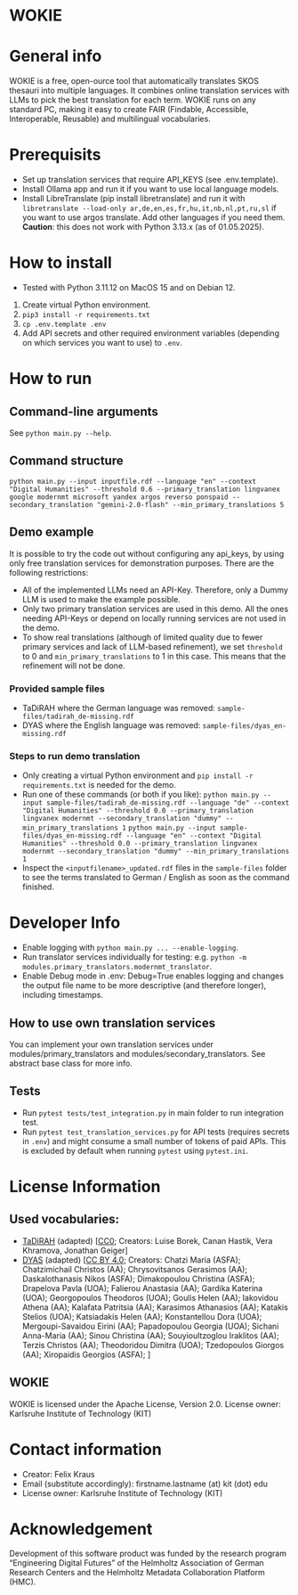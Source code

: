 # WOKIE

# General info
WOKIE is a free, open-ource tool that automatically translates SKOS thesauri into multiple languages. It combines online translation services with LLMs to pick the best translation for each term. WOKIE runs on any standard PC, making it easy to create FAIR (Findable, Accessible, Interoperable, Reusable) and multilingual vocabularies.


# Prerequisits
- Set up translation services that require API_KEYS (see .env.template).
- Install Ollama app and run it if you want to use local language models.
- Install LibreTranslate (pip install libretranslate) and run it with `libretranslate --load-only ar,de,en,es,fr,hu,it,nb,nl,pt,ru,sl` if you want to use argos translate. Add other languages if you need them. **Caution**: this does not work with Python 3.13.x (as of 01.05.2025).

# How to install
- Tested with Python 3.11.12 on MacOS 15 and on Debian 12.

1. Create virtual Python environment.
2. `pip3 install -r requirements.txt`
3. `cp .env.template .env`
4. Add API secrets and other required environment variables (depending on which services you want to use) to `.env`.

# How to run
## Command-line arguments
See `python main.py --help`.

## Command structure
`python main.py --input inputfile.rdf --language "en" --context "Digital Humanities" --threshold 0.6 --primary_translation lingvanex google modernmt microsoft yandex argos reverso ponspaid --secondary_translation "gemini-2.0-flash" --min_primary_translations 5`

## Demo example
It is possible to try the code out without configuring any api_keys, by using only free translation services for demonstration purposes. There are the following restrictions:
- All of the implemented LLMs need an API-Key. Therefore, only a Dummy LLM is used to make the example possible.
- Only two primary translation services are used in this demo. All the ones needing API-Keys or depend on locally running services are not used in the demo.
- To show real translations (although of limited quality due to fewer primary services and lack of LLM-based refinement), we set `threshold` to 0 and `min_primary_translations` to 1 in this case. This means that the refinement will not be done. 
### Provided sample files
- TaDiRAH where the German language was removed: `sample-files/tadirah_de-missing.rdf`
- DYAS where the English language was removed: `sample-files/dyas_en-missing.rdf`
### Steps to run demo translation
- Only creating a virtual Python environment and `pip install -r requirements.txt` is needed for the demo.
- Run one of these commands (or both if you like):
`python main.py --input sample-files/tadirah_de-missing.rdf --language "de" --context "Digital Humanities" --threshold 0.0 --primary_translation lingvanex modernmt --secondary_translation "dummy" --min_primary_translations 1`
`python main.py --input sample-files/dyas_en-missing.rdf --language "en" --context "Digital Humanities" --threshold 0.0 --primary_translation lingvanex modernmt --secondary_translation "dummy" --min_primary_translations 1`
- Inspect the `<inputfilename>_updated.rdf` files in the `sample-files` folder to see the terms translated to German / English as soon as the command finished.

# Developer Info
- Enable logging with `python main.py ... --enable-logging`.
- Run translator services individually for testing: e.g. `python -m modules.primary_translators.modernmt_translator`.
- Enable Debug mode in .env: Debug=True enables logging and changes the output file name to be more descriptive (and therefore longer), including timestamps. 

## How to use own translation services
You can implement your own translation services under modules/primary_translators and modules/secondary_translators. See abstract base class for more info.

## Tests
- Run `pytest tests/test_integration.py` in main folder to run integration test.
- Run `pytest test_translation_services.py`  for API tests (requires secrets in `.env`) and might consume a small number of tokens of paid APIs. This is excluded by default when running `pytest` using `pytest.ini`.

# License Information
## Used vocabularies: 
- [TaDiRAH](https://vocabs.acdh.oeaw.ac.at/tadirah/en/) (adapted) [[CC0](https://creativecommons.org/publicdomain/zero/1.0/); Creators: Luise Borek, Canan Hastik, Vera Khramova, Jonathan Geiger]
- [DYAS](https://isl.ics.forth.gr/bbt-federated-thesaurus/HUMANITIES-THESAURUS/en/) (adapted) [[CC BY 4.0](https://creativecommons.org/licenses/by/4.0/deed.en); Creators: Chatzi Maria (ASFA); Chatzimichail Christos (AA); Chrysovitsanos Gerasimos (AA); Daskalothanasis Nikos (ASFA); Dimakopoulou Christina (ASFA); Drapelova Pavla (UOA); Falierou Anastasia (AA); Gardika Katerina (UOA); Georgopoulos Theodoros (UOA); Goulis Helen (AA); Iakovidou Athena (AA); Kalafata Patritsia (AA); Karasimos Athanasios (AA); Katakis Stelios (UOA); Katsiadakis Helen (AA); Konstantellou Dora (UOA); Mergoupi-Savaidou Eirini (AA); Papadopoulou Georgia (UOA); Sichani Anna-Maria (AA); Sinou Christina (AA); Souyioultzoglou Iraklitos (AA); Terzis Christos (AA); Theodoridou Dimitra (UOA); Tzedopoulos Giorgos (AA); Xiropaidis Georgios (ASFA); ]  

## WOKIE
WOKIE is licensed under the Apache License, Version 2.0. 
License owner: Karlsruhe Institute of Technology (KIT)

# Contact information
- Creator: Felix Kraus
- Email (substitute accordingly): firstname.lastname (at) kit (dot) edu
- License owner: Karlsruhe Institute of Technology (KIT)

# Acknowledgement
Development of this software product was funded by the research program “Engineering Digital Futures” of the Helmholtz Association of German Research Centers and the Helmholtz Metadata Collaboration Platform (HMC).